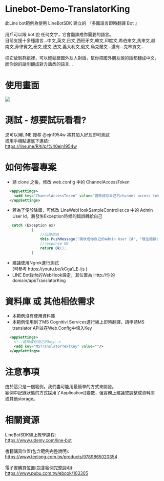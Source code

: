 Linebot-Demo-TranslatorKing
===
此Line bot範例為使用 LineBotSDK 建立的 『多國語言即時翻譯 Bot 』<br><br>
用戶可以跟 bot 說 任何文字，它會翻譯成你需要的語言。 <br>
目前支援十多種語言...中文,英文,日文,西班牙文,韓文,印度文,希伯來文,馬來文,越南文,菲律賓文,泰文,德文,法文,義大利文,俄文,烏克蘭文...還有...克林貢文... <br><br>
把它放到群組裡，可以輕鬆跟國外友人對話，幫你把國外朋友說的話都翻成中文，而你說的話則翻成對方熟悉的語言...<br>

使用畫面
===
 ![](https://imgur.com/LlWsuJu.png)

測試 - 想要試玩看看?
===
您可以用LINE 搜尋 @ejn1954w 將其加入好友即可測試 <br>
或用手機點選底下連結: <br>
https://line.me/R/ti/p/%40ejn1954w <br>

如何佈署專案
===
* 請 clone 之後，修改 web.config 中的 ChannelAccessToken
```xml
  <appSettings>
    <add key="ChannelAccessToken" value="請改成你自己的channel access token"/>
  </appSettings>
```
* 若為了便於除錯，可修改 LineWebHookSampleController.cs 中的 Admin User Id，將發生Exception時候的錯誤轉給自己
```csharp
   catch (Exception ex)
            {
                //回覆訊息
                this.PushMessage("請改成你自己的Admin User Id", "發生錯誤:\n" + ex.Message);
                //response OK
                return Ok();
            }
```
* 建議使用Ngrok進行測試 <br/>
(可參考 https://youtu.be/kCga1_E-ijs ) 
* LINE Bot後台的WebHook設定，其位置為 Http://你的domain/api/TranslatorKing

資料庫 或 其他相依需求
===
* 本範例沒有使用資料庫
* 本範例使用到了MS Cognitivi Services進行線上即時翻譯，請申請MS translator API並在Web.Config中填入Key
```xml
  <appSettings>
    <!--請換成你自己的key-->
    <add key="MSTranslatorTextKey" value=""/>
  </appSettings>
```

注意事項
===
由於這只是一個範例，我們盡可能用最簡單的方式來開發。 <br/>
範例中記錄狀態的方式採用了Application[]變數，但實務上建議您調整成資料庫或其他storage。

相關資源 
===
LineBotSDK線上教學課程: <br/>
https://www.udemy.com/line-bot <br/>
<br/>
書籍購買位置(包含範例完整說明): <br/>
https://www.tenlong.com.tw/products/9789865020354 <br/>
<br/>
電子書購買位置(包含範例完整說明): <br/>
https://www.pubu.com.tw/ebook/103305 <br/>

